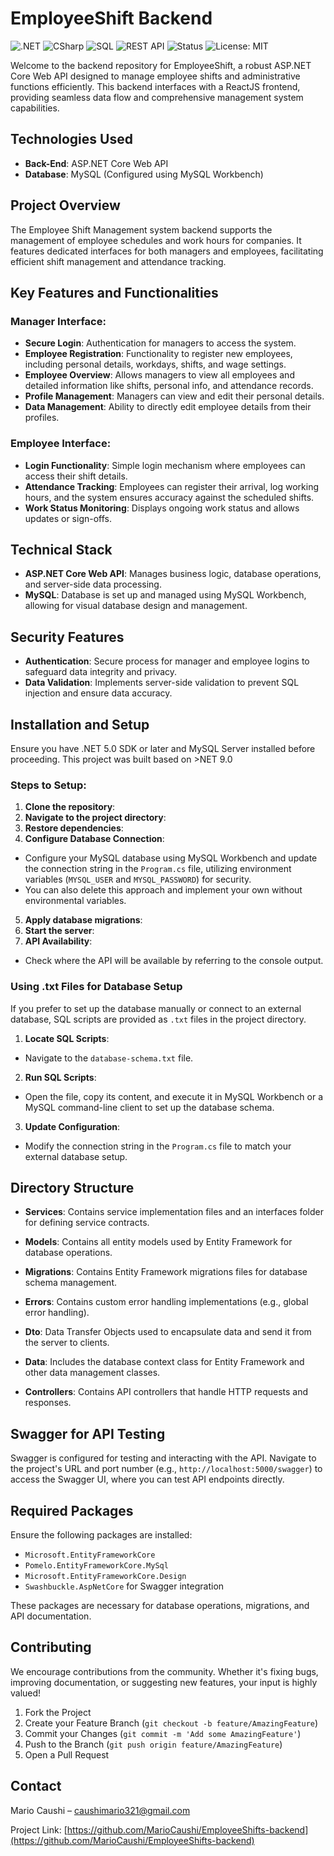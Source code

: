 # EmployeeShift Backend

![.NET](https://img.shields.io/badge/.NET-Backend-purple?logo=dotnet&logoColor=white)
![CSharp](https://img.shields.io/badge/C%23-Backend-green?logo=csharp&logoColor=white)
![SQL](https://img.shields.io/badge/SQL-Database-orange?logo=postgresql&logoColor=white)
![REST API](https://img.shields.io/badge/API-REST-blueviolet)
![Status](https://img.shields.io/badge/Status-Completed-success)
![License: MIT](https://img.shields.io/badge/License-MIT-green.svg)


Welcome to the backend repository for EmployeeShift, a robust ASP.NET Core Web API designed to manage employee shifts and administrative functions efficiently. This backend interfaces with a ReactJS frontend, providing seamless data flow and comprehensive management system capabilities.

## Technologies Used

- **Back-End**: ASP.NET Core Web API
- **Database**: MySQL (Configured using MySQL Workbench)

## Project Overview

The Employee Shift Management system backend supports the management of employee schedules and work hours for companies. It features dedicated interfaces for both managers and employees, facilitating efficient shift management and attendance tracking.

## Key Features and Functionalities

### Manager Interface:
- **Secure Login**: Authentication for managers to access the system.
- **Employee Registration**: Functionality to register new employees, including personal details, workdays, shifts, and wage settings.
- **Employee Overview**: Allows managers to view all employees and detailed information like shifts, personal info, and attendance records.
- **Profile Management**: Managers can view and edit their personal details.
- **Data Management**: Ability to directly edit employee details from their profiles.

### Employee Interface:
- **Login Functionality**: Simple login mechanism where employees can access their shift details.
- **Attendance Tracking**: Employees can register their arrival, log working hours, and the system ensures accuracy against the scheduled shifts.
- **Work Status Monitoring**: Displays ongoing work status and allows updates or sign-offs.

## Technical Stack

- **ASP.NET Core Web API**: Manages business logic, database operations, and server-side data processing.
- **MySQL**: Database is set up and managed using MySQL Workbench, allowing for visual database design and management.

## Security Features

- **Authentication**: Secure process for manager and employee logins to safeguard data integrity and privacy.
- **Data Validation**: Implements server-side validation to prevent SQL injection and ensure data accuracy.

## Installation and Setup

Ensure you have .NET 5.0 SDK or later and MySQL Server installed before proceeding.
This project was built based on >NET 9.0

### Steps to Setup:

1. **Clone the repository**:
2. **Navigate to the project directory**:
3. **Restore dependencies**:
4. **Configure Database Connection**:
- Configure your MySQL database using MySQL Workbench and update the connection string in the `Program.cs` file, utilizing environment variables (`MYSQL_USER` and `MYSQL_PASSWORD`) for security.
- You can also delete this approach and implement your own without environmental variables.
5. **Apply database migrations**:
6. **Start the server**:
7. **API Availability**:
- Check where the API will be available by referring to the console output.

### Using .txt Files for Database Setup

If you prefer to set up the database manually or connect to an external database, SQL scripts are provided as `.txt` files in the project directory.

1. **Locate SQL Scripts**:
- Navigate to the `database-schema.txt` file.

2. **Run SQL Scripts**:
- Open the file, copy its content, and execute it in MySQL Workbench or a MySQL command-line client to set up the database schema.

3. **Update Configuration**:
- Modify the connection string in the `Program.cs` file to match your external database setup.

## Directory Structure

- **Services**: Contains service implementation files and an interfaces folder for defining service contracts.

- **Models**: Contains all entity models used by Entity Framework for database operations.

- **Migrations**: Contains Entity Framework migrations files for database schema management.

- **Errors**: Contains custom error handling implementations (e.g., global error handling).

- **Dto**: Data Transfer Objects used to encapsulate data and send it from the server to clients.

- **Data**: Includes the database context class for Entity Framework and other data management classes.

- **Controllers**: Contains API controllers that handle HTTP requests and responses.

## Swagger for API Testing

Swagger is configured for testing and interacting with the API. Navigate to the project's URL and port number (e.g., `http://localhost:5000/swagger`) to access the Swagger UI, where you can test API endpoints directly.

## Required Packages

Ensure the following packages are installed:

- `Microsoft.EntityFrameworkCore`
- `Pomelo.EntityFrameworkCore.MySql`
- `Microsoft.EntityFrameworkCore.Design`
- `Swashbuckle.AspNetCore` for Swagger integration

These packages are necessary for database operations, migrations, and API documentation.

## Contributing

We encourage contributions from the community. Whether it's fixing bugs, improving documentation, or suggesting new features, your input is highly valued!

1. Fork the Project
2. Create your Feature Branch (`git checkout -b feature/AmazingFeature`)
3. Commit your Changes (`git commit -m 'Add some AmazingFeature'`)
4. Push to the Branch (`git push origin feature/AmazingFeature`)
5. Open a Pull Request

## Contact

Mario Caushi – [caushimario321@gmail.com](mailto:caushimario321@gmail.com)

Project Link: [https://github.com/MarioCaushi/EmployeeShifts-backend](https://github.com/MarioCaushi/EmployeeShifts-backend)
